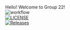 Hello! Welcome to Group 22!<br>
![workflow](https://github.com/noritateo/devops-22/actions/workflows/main.yml/badge.svg)<br>
[![LICENSE](https://img.shields.io/github/license/noritateo/devops-22.svg?style=flat-square)](https://github.com/noritateo/devops-22/blob/master/LICENSE)<br>
[![Releases](https://img.shields.io/github/release/noritateo/devops-22/all.svg?style=flat-square)](https://github.com/noritateo/devops-22/releases)<br>